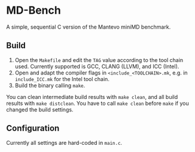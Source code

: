 # MD-Bench

A simple, sequential  C version of the Mantevo miniMD benchmark.

## Build

1. Open the `Makefile` and edit the `TAG` value according to the tool chain used. Currently supported is GCC, CLANG (LLVM), and ICC (Intel).
2. Open and adapt the compiler flags in `<include_<TOOLCHAIN>.mk`, e.g. in `include_ICC.mk` for the Intel tool chain.
3. Build the binary calling `make`.

You can clean intermediate build results with `make clean`, and all build results with `make distclean`.
You have to call `make clean` before `make` if you changed the build settings.

## Configuration

Currently all settings are hard-coded in `main.c`.
